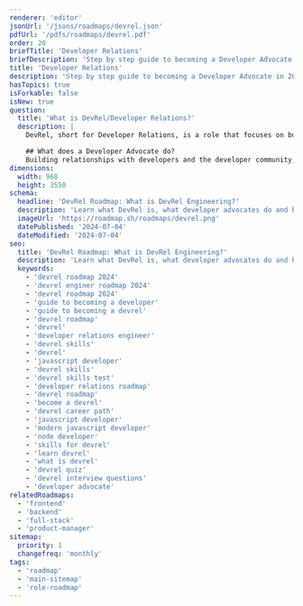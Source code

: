 ```yaml
---
renderer: 'editor'
jsonUrl: '/jsons/roadmaps/devrel.json'
pdfUrl: '/pdfs/roadmaps/devrel.pdf'
order: 20
briefTitle: 'Developer Relations'
briefDescription: 'Step by step guide to becoming a Developer Advocate in 2024'
title: 'Developer Relations'
description: 'Step by step guide to becoming a Developer Advocate in 2024'
hasTopics: true
isForkable: false
isNew: true
question:
  title: 'What is DevRel/Developer Relations?'
  description: |
    DevRel, short for Developer Relations, is a role that focuses on building relationships with developers and the developer community. DevRel professionals work to create a positive developer experience by providing technical resources, support, and advocacy. They often represent a company or organization at developer events, conferences, and online forums, and help developers understand and use the company's products and services. DevRel roles can vary widely depending on the organization, but typically involve a mix of technical expertise, communication skills, and community building.

    ## What does a Developer Advocate do?
    Building relationships with developers and the developer community, creating technical resources and content, representing the company at events and conferences, providing support and advocacy for developers, and helping developers understand and use the company's products and services.
dimensions:
  width: 968
  height: 3550
schema:
  headline: 'DevRel Roadmap: What is DevRel Engineering?'
  description: 'Learn what DevRel is, what developer advocates do and how to become one using our community-driven roadmap.'
  imageUrl: 'https://roadmap.sh/roadmaps/devrel.png'
  datePublished: '2024-07-04'
  dateModified: '2024-07-04'
seo:
  title: 'DevRel Roadmap: What is DevRel Engineering?'
  description: 'Learn what DevRel is, what developer advocates do and how to become one using our community-driven roadmap.'
  keywords:
    - 'devrel roadmap 2024'
    - 'devrel enginer roadmap 2024'
    - 'devrel roadmap 2024'
    - 'guide to becoming a developer'
    - 'guide to becoming a devrel'
    - 'devrel roadmap'
    - 'devrel'
    - 'developer relations engineer'
    - 'devrel skills'
    - 'devrel'
    - 'javascript developer'
    - 'devrel skills'
    - 'devrel skills test'
    - 'developer relations roadmap'
    - 'devrel roadmap'
    - 'become a devrel'
    - 'devrel career path'
    - 'javascript developer'
    - 'modern javascript developer'
    - 'node developer'
    - 'skills for devrel'
    - 'learn devrel'
    - 'what is devrel'
    - 'devrel quiz'
    - 'devrel interview questions'
    - 'developer advocate'
relatedRoadmaps:
  - 'frontend'
  - 'backend'
  - 'full-stack'
  - 'product-manager'
sitemap:
  priority: 1
  changefreq: 'monthly'
tags:
  - 'roadmap'
  - 'main-sitemap'
  - 'role-roadmap'
---
```

